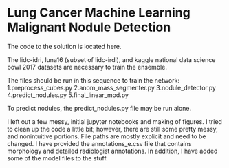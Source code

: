 # Lung Cancer Machine Learning Malignant Nodule Detection

The code to the solution is located here.

The lidc-idri, luna16 (subset of lidc-irdi), and kaggle national data science bowl 2017 datasets are necessary to train the ensemble.

The files should be run in this sequence to train the network:
1.preprocess_cubes.py
2.anom_mass_segmenter.py
3.nodule_detector.py
4.predict_nodules.py
5.final_linear_mod.py

To predict nodules, the predict_nodules.py file may be run alone.

I left out a few messy, initial jupyter notebooks and making of figures. I tried to clean up the code a little bit; however, there are still some pretty messy, and nonintuitive portions. File paths are mostly explicit and need to be changed.
I have provided the annotations_e.csv file that contains morphology and detailed radiologist annotations. In addition, I have added some of the model files to the stuff.
